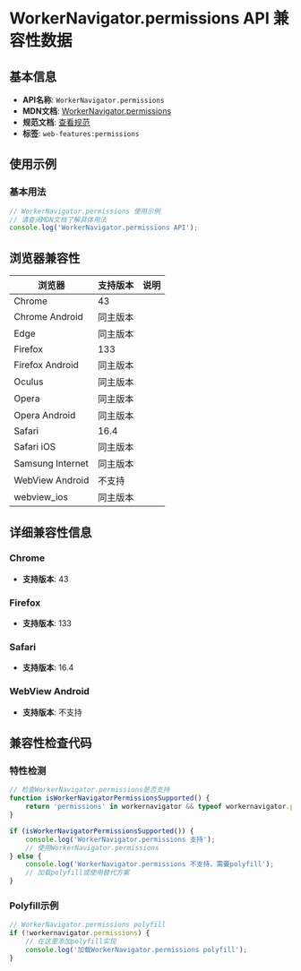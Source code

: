 # WorkerNavigator.permissions API 兼容性数据

## 基本信息

- **API名称**: `WorkerNavigator.permissions`
- **MDN文档**: [WorkerNavigator.permissions](https://developer.mozilla.org/docs/Web/API/WorkerNavigator/permissions)
- **规范文档**: [查看规范](https://w3c.github.io/permissions/#dom-workernavigator-permissions)
- **标签**: `web-features:permissions`

## 使用示例

### 基本用法

```javascript
// WorkerNavigator.permissions 使用示例
// 请查阅MDN文档了解具体用法
console.log('WorkerNavigator.permissions API');
```

## 浏览器兼容性

| 浏览器 | 支持版本 | 说明 |
|--------|----------|------|
| Chrome | 43 |  |
| Chrome Android | 同主版本 |  |
| Edge | 同主版本 |  |
| Firefox | 133 |  |
| Firefox Android | 同主版本 |  |
| Oculus | 同主版本 |  |
| Opera | 同主版本 |  |
| Opera Android | 同主版本 |  |
| Safari | 16.4 |  |
| Safari iOS | 同主版本 |  |
| Samsung Internet | 同主版本 |  |
| WebView Android | 不支持 |  |
| webview_ios | 同主版本 |  |

## 详细兼容性信息

### Chrome

- **支持版本**: 43

### Firefox

- **支持版本**: 133

### Safari

- **支持版本**: 16.4

### WebView Android

- **支持版本**: 不支持

## 兼容性检查代码

### 特性检测

```javascript
// 检查WorkerNavigator.permissions是否支持
function isWorkerNavigatorPermissionsSupported() {
    return 'permissions' in workernavigator && typeof workernavigator.permissions === 'function';
}

if (isWorkerNavigatorPermissionsSupported()) {
    console.log('WorkerNavigator.permissions 支持');
    // 使用WorkerNavigator.permissions
} else {
    console.log('WorkerNavigator.permissions 不支持，需要polyfill');
    // 加载polyfill或使用替代方案
}
```

### Polyfill示例

```javascript
// WorkerNavigator.permissions polyfill
if (!workernavigator.permissions) {
    // 在这里添加polyfill实现
    console.log('加载WorkerNavigator.permissions polyfill');
}
```

